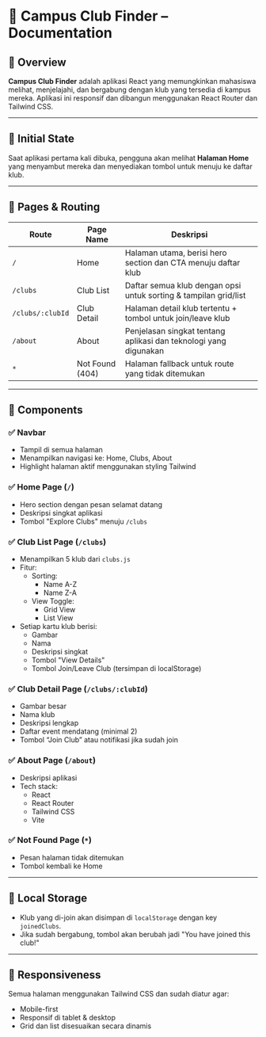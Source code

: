 # 📘 Campus Club Finder – Documentation

## 📄 Overview

**Campus Club Finder** adalah aplikasi React yang memungkinkan mahasiswa melihat, menjelajahi, dan bergabung dengan klub yang tersedia di kampus mereka. Aplikasi ini responsif dan dibangun menggunakan React Router dan Tailwind CSS.

---

## 🏁 Initial State

Saat aplikasi pertama kali dibuka, pengguna akan melihat **Halaman Home** yang menyambut mereka dan menyediakan tombol untuk menuju ke daftar klub.

---

## 📍 Pages & Routing

| Route            | Page Name        | Deskripsi                                                                 |
|------------------|------------------|---------------------------------------------------------------------------|
| `/`              | Home             | Halaman utama, berisi hero section dan CTA menuju daftar klub            |
| `/clubs`         | Club List        | Daftar semua klub dengan opsi untuk sorting & tampilan grid/list         |
| `/clubs/:clubId` | Club Detail      | Halaman detail klub tertentu + tombol untuk join/leave klub              |
| `/about`         | About            | Penjelasan singkat tentang aplikasi dan teknologi yang digunakan         |
| `*`              | Not Found (404)  | Halaman fallback untuk route yang tidak ditemukan                        |

---

## 🧩 Components

### ✅ Navbar
- Tampil di semua halaman
- Menampilkan navigasi ke: Home, Clubs, About
- Highlight halaman aktif menggunakan styling Tailwind

### ✅ Home Page (`/`)
- Hero section dengan pesan selamat datang
- Deskripsi singkat aplikasi
- Tombol "Explore Clubs" menuju `/clubs`

### ✅ Club List Page (`/clubs`)
- Menampilkan 5 klub dari `clubs.js`
- Fitur:
  - Sorting:
    - Name A-Z
    - Name Z-A
  - View Toggle:
    - Grid View
    - List View
- Setiap kartu klub berisi:
  - Gambar
  - Nama
  - Deskripsi singkat
  - Tombol "View Details"
  - Tombol Join/Leave Club (tersimpan di localStorage)

### ✅ Club Detail Page (`/clubs/:clubId`)
- Gambar besar
- Nama klub
- Deskripsi lengkap
- Daftar event mendatang (minimal 2)
- Tombol “Join Club” atau notifikasi jika sudah join

### ✅ About Page (`/about`)
- Deskripsi aplikasi
- Tech stack:
  - React
  - React Router
  - Tailwind CSS
  - Vite

### ✅ Not Found Page (`*`)
- Pesan halaman tidak ditemukan
- Tombol kembali ke Home

---

## 💾 Local Storage

- Klub yang di-join akan disimpan di `localStorage` dengan key `joinedClubs`.
- Jika sudah bergabung, tombol akan berubah jadi "You have joined this club!"

---

## 📱 Responsiveness

Semua halaman menggunakan Tailwind CSS dan sudah diatur agar:
- Mobile-first
- Responsif di tablet & desktop
- Grid dan list disesuaikan secara dinamis


